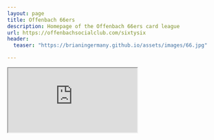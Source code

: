 ```yaml
---
layout: page
title: Offenbach 66ers
description: Homepage of the Offenbach 66ers card league
url: https://offenbachsocialclub.com/sixtysix
header:
  teaser: "https://brianingermany.github.io/assets/images/66.jpg"

---
```


<iframe src="https://docs.google.com/spreadsheets/d/e/2PACX-1vQSRss85waSFvY1n1bSrQ_GZD7p65yimrfy7wA9eO6ogEcK98DeDN3AGOiLQD8vqjYwWnOLsPIOEZbe/pubhtml?widget=true&amp;headers=false"></iframe>